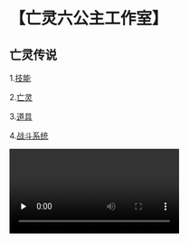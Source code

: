 # 【亡灵六公主工作室】

## 亡灵传说

1.[技能](hw01)

2.[亡灵](hw02)

3.[道具](hw03)

4.[战斗系统](hw04)

<video id="video" controls="" preload="none">
    <source id="mp4" src="E:\LG\Video_2019-05-21_082732.mp4" type="video/mp4">
</video>
